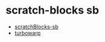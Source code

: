 # scratch-blocks sb

- [scratchBlocks-sb](https://suisotaro.github.io/files/scratch/suisotaroBlocks.js)
- [turbowarp](https://turbowarp.org/editor?extension=https://suisotaro.github.io/files/scratch/suisotaroBlocks.js)
